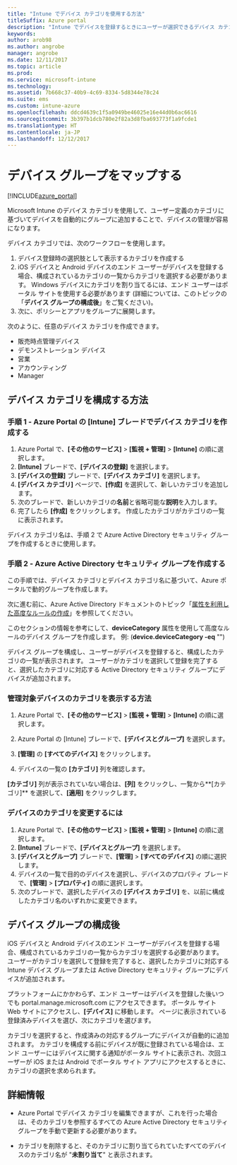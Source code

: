 ```yaml
---
title: "Intune でデバイス カテゴリを使用する方法"
titleSuffix: Azure portal
description: "Intune でデバイスを登録するときにユーザーが選択できるデバイス カテゴリを使用する方法について説明します。\""
keywords: 
author: arob98
ms.author: angrobe
manager: angrobe
ms.date: 12/11/2017
ms.topic: article
ms.prod: 
ms.service: microsoft-intune
ms.technology: 
ms.assetid: 7b668c37-40b9-4c69-8334-5d8344e78c24
ms.suite: ems
ms.custom: intune-azure
ms.openlocfilehash: ddcd4639c1f5a0949be46025e16e44d0b6ac6616
ms.sourcegitcommit: 3b397b1dcb780e2f82a3d8fba693773f1a9fcde1
ms.translationtype: HT
ms.contentlocale: ja-JP
ms.lasthandoff: 12/12/2017
---
```

# <a name="map-device-groups"></a>デバイス グループをマップする

[!INCLUDE[azure_portal](./includes/azure_portal.md)]

Microsoft Intune のデバイス カテゴリを使用して、ユーザー定義のカテゴリに基づいてデバイスを自動的にグループに追加することで、デバイスの管理が容易になります。

デバイス カテゴリでは、次のワークフローを使用します。
1. デバイス登録時の選択肢として表示するカテゴリを作成する
3. iOS デバイスと Android デバイスのエンド ユーザーがデバイスを登録する場合、構成されているカテゴリの一覧からカテゴリを選択する必要があります。 Windows デバイスにカテゴリを割り当てるには、エンド ユーザーはポータル サイトを使用する必要があります (詳細については、このトピックの「**デバイス グループの構成後**」をご覧ください)。
4. 次に、ポリシーとアプリをグループに展開します。

次のように、任意のデバイス カテゴリを作成できます。
- 販売時点管理デバイス
- デモンストレーション デバイス
- 営業
- アカウンティング
- Manager

## <a name="how-to-configure-device-categories"></a>デバイス カテゴリを構成する方法

### <a name="step-1---create-device-categories-in-the-intune-blade-of-the-azure-portal"></a>手順 1 - Azure Portal の [Intune] ブレードでデバイス カテゴリを作成する
1. Azure Portal で、**[その他のサービス]** > **[監視 + 管理]** > **[Intune]** の順に選択します。
3. **[Intune]** ブレードで、**[デバイスの登録]** を選択します。
3. **[デバイスの登録]** ブレードで、**[デバイス カテゴリ]** を選択します。
4. **[デバイス カテゴリ]** ページで、**[作成]** を選択して、新しいカテゴリを追加します。
5. 次のブレードで、新しいカテゴリの**名前**と省略可能な**説明**を入力します。
6. 完了したら **[作成]** をクリックします。 作成したカテゴリがカテゴリの一覧に表示されます。

デバイス カテゴリ名は、手順 2 で Azure Active Directory セキュリティ グループを作成するときに使用します。

### <a name="step-2---create-azure-active-directory-security-groups"></a>手順 2 - Azure Active Directory セキュリティ グループを作成する
この手順では、デバイス カテゴリとデバイス カテゴリ名に基づいて、Azure ポータルで動的グループを作成します。

次に進む前に、Azure Active Directory ドキュメントのトピック「[属性を利用した高度なルールの作成](https://azure.microsoft.com/documentation/articles/active-directory-accessmanagement-groups-with-advanced-rules/#using-attributes-to-create-rules-for-device-objects)」を参照してください。

このセクションの情報を参考にして、**deviceCategory** 属性を使用して高度なルールのデバイス グループを作成します。 例: (**device.deviceCategory -eq** "*<the device category name you got from the Azure portal>*")

デバイス グループを構成し、ユーザーがデバイスを登録すると、構成したカテゴリの一覧が表示されます。 ユーザーがカテゴリを選択して登録を完了すると、選択したカテゴリに対応する Active Directory セキュリティ グループにデバイスが追加されます。

### <a name="how-to-view-the-categories-of-devices-you-manage"></a>管理対象デバイスのカテゴリを表示する方法

1.  Azure Portal で、**[その他のサービス]** > **[監視 + 管理]** > **[Intune]** の順に選択します。

2. Azure Portal の [Intune] ブレードで、**[デバイスとグループ]** を選択します。

3.  **[管理]** の **[すべてのデバイス]** をクリックします。

4.  デバイスの一覧の **[カテゴリ]** 列を確認します。

**[カテゴリ]** 列が表示されていない場合は、**[列]** をクリックし、一覧から**[カテゴリ]** を選択して、**[適用]** をクリックします。

### <a name="to-change-the-category-of-a-device"></a>デバイスのカテゴリを変更するには

1. Azure Portal で、**[その他のサービス]** > **[監視 + 管理]** > **[Intune]** の順に選択します。
3. **[Intune]** ブレードで、**[デバイスとグループ]** を選択します。
4. **[デバイスとグループ]** ブレードで、**[管理]** > **[すべてのデバイス]** の順に選択します。
5. デバイスの一覧で目的のデバイスを選択し、デバイスのプロパティ ブレードで、**[管理]** > **[プロパティ]** の順に選択します。
6. 次のブレードで、選択したデバイスの **[デバイス カテゴリ]** を、以前に構成したカテゴリ名のいずれかに変更できます。

## <a name="after-you-configure-device-groups"></a>デバイス グループの構成後

iOS デバイスと Android デバイスのエンド ユーザーがデバイスを登録する場合、構成されているカテゴリの一覧からカテゴリを選択する必要があります。 ユーザーがカテゴリを選択して登録を完了すると、選択したカテゴリに対応する Intune デバイス グループまたは Active Directory セキュリティ グループにデバイスが追加されます。

プラットフォームにかかわらず、エンド ユーザーはデバイスを登録した後いつでも portal.manage.microsoft.com にアクセスできます。 ポータル サイト Web サイトにアクセスし、**[デバイス]** に移動します。 ページに表示されている登録済みデバイスを選び、次にカテゴリを選びます。

カテゴリを選択すると、作成済みの対応するグループにデバイスが自動的に追加されます。 カテゴリを構成する前にデバイスが既に登録されている場合は、エンド ユーザーにはデバイスに関する通知がポータル サイトに表示され、次回ユーザーが iOS または Android でポータル サイト アプリにアクセスするときに、カテゴリの選択を求められます。

## <a name="further-information"></a>詳細情報
- Azure Portal でデバイス カテゴリを編集できますが、これを行った場合は、そのカテゴリを参照するすべての Azure Active Directory セキュリティ グループを手動で更新する必要があります。

- カテゴリを削除すると、そのカテゴリに割り当てられていたすべてのデバイスのカテゴリ名が "**未割り当て**" と表示されます。
